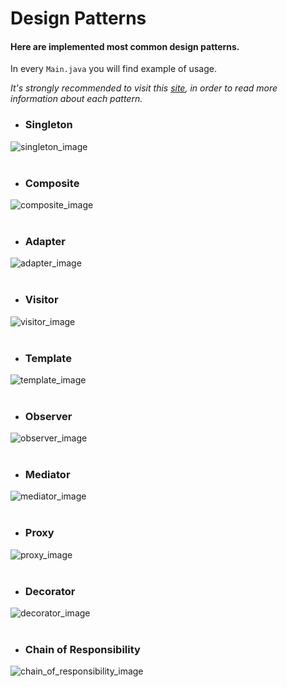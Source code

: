 # Design Patterns

#### Here are implemented most common design patterns.
In every `Main.java` you will find example of usage.

_It's strongly recommended to visit this [site](https://refactoring.guru/design-patterns/catalog), in order to read more information about each pattern._
- ### Singleton
![singleton_image](https://refactoring.guru/images/patterns/diagrams/singleton/structure-en.png?id=4e4306d3a90f40d74c7a4d2d2506b8ec)
<br>
<br>

- ### Composite
![composite_image](https://refactoring.guru/images/patterns/diagrams/composite/structure-en.png?id=b7f114558b594dfb220d225398b2b744)
<br>
<br>


- ### Adapter
![adapter_image](https://refactoring.guru/images/patterns/diagrams/adapter/structure-object-adapter.png?id=33dffbe3aece294162440c7ddd3d5d4f)
<br>
<br>

- ### Visitor
![visitor_image](https://refactoring.guru/images/patterns/diagrams/visitor/structure-en.png)
<br>
<br>

- ### Template
![template_image](https://refactoring.guru/images/patterns/diagrams/template-method/structure.png)
<br>
<br>

- ### Observer
![observer_image](https://refactoring.guru/images/patterns/diagrams/observer/structure.png?id=365b7e2b8fbecc8948f34b9f8f16f33c)
<br>
<br>

- ### Mediator
![mediator_image](https://refactoring.guru/images/patterns/diagrams/mediator/structure.png?id=1f2accc7820ecfe9665b6d30cbc0bc61)
<br>
<br>

- ### Proxy
![proxy_image](https://refactoring.guru/images/patterns/diagrams/proxy/structure.png?id=f2478a82a84e1a1e512a8414bf1abd1c)
<br>
<br>

- ### Decorator
![decorator_image](https://refactoring.guru/images/patterns/diagrams/decorator/structure.png?id=8c95d894aecce5315cc1b12093a7ea0c)
<br>
<br>

- ### Chain of Responsibility
![chain_of_responsibility_image](https://refactoring.guru/images/patterns/diagrams/chain-of-responsibility/structure.png?id=848f0fc8dca57a44974d63f8181f5406)
<br>
<br>
